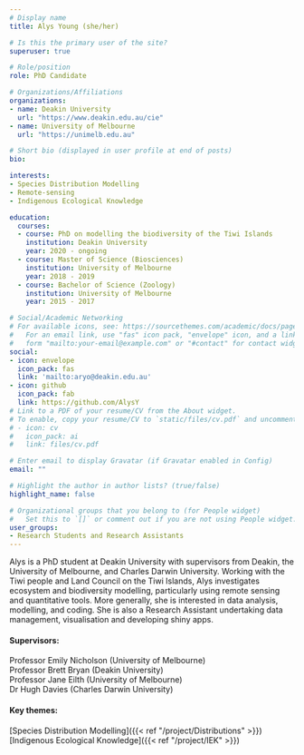 ```yaml
---
# Display name
title: Alys Young (she/her)

# Is this the primary user of the site?
superuser: true

# Role/position
role: PhD Candidate

# Organizations/Affiliations
organizations:
- name: Deakin University 
  url: "https://www.deakin.edu.au/cie"
- name: University of Melbourne 
  url: "https://unimelb.edu.au"

# Short bio (displayed in user profile at end of posts)
bio:  

interests: 
- Species Distribution Modelling
- Remote-sensing
- Indigenous Ecological Knowledge

education: 
  courses: 
  - course: PhD on modelling the biodiversity of the Tiwi Islands
    institution: Deakin University
    year: 2020 - ongoing
  - course: Master of Science (Biosciences)
    institution: University of Melbourne
    year: 2018 - 2019
  - course: Bachelor of Science (Zoology)
    institution: University of Melbourne
    year: 2015 - 2017

# Social/Academic Networking
# For available icons, see: https://sourcethemes.com/academic/docs/page-builder/#icons
#   For an email link, use "fas" icon pack, "envelope" icon, and a link in the
#   form "mailto:your-email@example.com" or "#contact" for contact widget.
social:
- icon: envelope
  icon_pack: fas
  link: 'mailto:aryo@deakin.edu.au'
- icon: github
  icon_pack: fab
  link: https://github.com/AlysY
# Link to a PDF of your resume/CV from the About widget.
# To enable, copy your resume/CV to `static/files/cv.pdf` and uncomment the lines below.
# - icon: cv
#   icon_pack: ai
#   link: files/cv.pdf

# Enter email to display Gravatar (if Gravatar enabled in Config)
email: ""

# Highlight the author in author lists? (true/false)
highlight_name: false

# Organizational groups that you belong to (for People widget)
#   Set this to `[]` or comment out if you are not using People widget.
user_groups:
- Research Students and Research Assistants
---
```



Alys is a PhD student at Deakin University with supervisors from Deakin, the University of Melbourne, and Charles Darwin University. Working with the Tiwi people and Land Council on the Tiwi Islands, Alys investigates ecosystem and biodiversity modelling, particularly using remote sensing and quantitative tools. More generally, she is interested in data analysis, modelling, and coding. She is also a Research Assistant undertaking data management, visualisation and developing shiny apps.


#### Supervisors:
Professor Emily Nicholson (University of Melbourne)   
Professor Brett Bryan (Deakin University)  
Professor Jane Eilth (University of Melbourne)  
Dr Hugh Davies (Charles Darwin University)   

#### Key themes:
[Species Distribution Modelling]({{< ref "/project/Distributions" >}})  
[Indigenous Ecological Knowledge]({{< ref "/project/IEK" >}})
